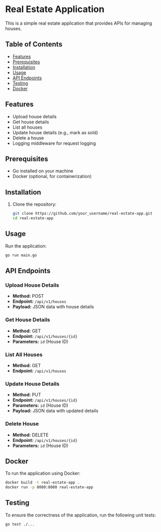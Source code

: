 # Real Estate Application

This is a simple real estate application that provides APIs for managing houses.

## Table of Contents
- [Features](#features)
- [Prerequisites](#prerequisites)
- [Installation](#installation)
- [Usage](#usage)
- [API Endpoints](#api-endpoints)
- [Testing](#testing)
- [Docker](#docker)


## Features
- Upload house details
- Get house details
- List all houses
- Update house details (e.g., mark as sold)
- Delete a house
- Logging middleware for request logging

## Prerequisites
- Go installed on your machine
- Docker (optional, for containerization)

## Installation
1. Clone the repository:
   ```bash
   git clone https://github.com/your_username/real-estate-app.git
   cd real-estate-app

## Usage

Run the application:

```bash
go run main.go

```

   

## API Endpoints

### Upload House Details

- **Method:** POST
- **Endpoint:** `/api/v1/houses`
- **Payload:** JSON data with house details

### Get House Details

- **Method:** GET
- **Endpoint:** `/api/v1/houses/{id}`
- **Parameters:** `id` (House ID)

### List All Houses

- **Method:** GET
- **Endpoint:** `/api/v1/houses`

### Update House Details

- **Method:** PUT
- **Endpoint:** `/api/v1/houses/{id}`
- **Parameters:** `id` (House ID)
- **Payload:** JSON data with updated details

### Delete House

- **Method:** DELETE
- **Endpoint:** `/api/v1/houses/{id}`
- **Parameters:** `id` (House ID)




## Docker
To run the application using Docker:

```bash
docker build -t real-estate-app .
docker run -p 8080:8080 real-estate-app
```

## Testing

To ensure the correctness of the application, run the following unit tests:

```bash
go test ./...
```







